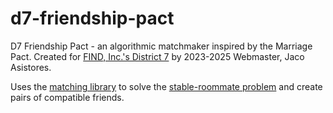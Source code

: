 # d7-friendship-pact
D7 Friendship Pact - an algorithmic matchmaker inspired by the Marriage Pact. Created for <a href="https://www.finddistrict7.org">FIND, Inc.'s District 7</a> by 2023-2025 Webmaster, Jaco Asistores.

Uses the <a href="https://daffidwilde.github.io/matching/">matching library</a> to solve the <a href="https://en.wikipedia.org/wiki/Stable_roommates_problem">stable-roommate problem</a> and create pairs of compatible friends.
